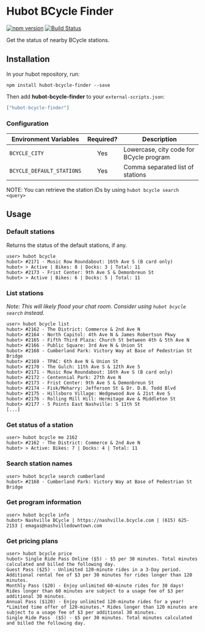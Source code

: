 # Hubot BCycle Finder

[![npm version](https://badge.fury.io/js/hubot-bcycle-finder.svg)](http://badge.fury.io/js/hubot-bcycle-finder) [![Build Status](https://app.travis-ci.com/stephenyeargin/hubot-bcycle-finder.png)](https://app.travis-ci.com/stephenyeargin/hubot-bcycle-finder)

Get the status of nearby BCycle stations.

## Installation

In your hubot repository, run:

`npm install hubot-bcycle-finder --save`

Then add **hubot-bcycle-finder** to your `external-scripts.json`:

```json
["hubot-bcycle-finder"]
```

### Configuration

| Environment Variables | Required? | Description                              |
| --------------------- | :-------: | ---------------------------------------- |
| `BCYCLE_CITY`         | Yes       | Lowercase, city code for BCycle program  |
| `BCYCLE_DEFAULT_STATIONS` | Yes   | Comma separated list of stations         |

NOTE: You can retrieve the station IDs by using `hubot bcycle search <query>` 

## Usage

### Default stations

Returns the status of the default stations, if any.

```
user> hubot bcycle
hubot> #2171 - Music Row Roundabout: 16th Ave S (B card only)
hubot> > Active | Bikes: 8 | Docks: 3 | Total: 11
hubot> #2173 - Frist Center: 9th Ave S & Demonbreun St
hubot> > Active | Bikes: 6 | Docks: 5 | Total: 11
```

### List stations

_Note: This will likely flood your chat room. Consider using `hubot bcycle search` instead._

```
user> hubot bcycle list
hubot> #2162 - The District: Commerce & 2nd Ave N
hubot> #2164 - North Capitol: 4th Ave N & James Robertson Pkwy
hubot> #2165 - Fifth Third Plaza: Church St between 4th & 5th Ave N
hubot> #2166 - Public Square: 3rd Ave N & Union St
hubot> #2168 - Cumberland Park: Victory Way at Base of Pedestrian St Bridge
hubot> #2169 - TPAC: 6th Ave N & Union St
hubot> #2170 - The Gulch: 11th Ave S & 12th Ave S
hubot> #2171 - Music Row Roundabout: 16th Ave S (B card only)
hubot> #2172 - Centennial Park: 27th Ave N
hubot> #2173 - Frist Center: 9th Ave S & Demonbreun St
hubot> #2174 - Fisk/Meharry: Jefferson St & Dr. D.B. Todd Blvd
hubot> #2175 - Hillsboro Village: Wedgewood Ave & 21st Ave S
hubot> #2176 - Rolling Mill Hill: Hermitage Ave & Middleton St
hubot> #2177 - 5 Points East Nashville: S 11th St
[...]
```

### Get status of a station

```
user> hubot bcycle me 2162
hubot> #2162 - The District: Commerce & 2nd Ave N
hubot> > Active: Bikes: 7 | Docks: 4 | Total: 11
```

### Search station names

```
user> hubot bcycle search cumberland
hubot> #2168 - Cumberland Park: Victory Way at Base of Pedestrian St Bridge
```

### Get program information

```
user> hubot bcycle info
hubot> Nashville BCycle | https://nashville.bcycle.com | (615) 625-2153 | emagas@nashvilledowntown.com
```

### Get pricing plans

```
user> hubot bcycle price
hubot> Single Ride Pass Online ($5) - $5 per 30 minutes. Total minutes calculated and billed the following day.
Guest Pass ($25) - Unlimited 120-minute rides in a 3-Day period. Additional rental fee of $3 per 30 minutes for rides longer than 120 minutes.
Monthly Pass ($20) - Enjoy unlimited 60-minute rides for 30 days! Rides longer than 60 minutes are subject to a usage fee of $3 per additional 30 minutes.
Annual Pass ($120) - Enjoy unlimited 120-minute rides for a year! *Limited time offer of 120-minutes.* Rides longer than 120 minutes are subject to a usage fee of $3 per additional 30 minutes.
Single Ride Pass  ($5) - $5 per 30 minutes. Total minutes calculated and billed the following day.
```
